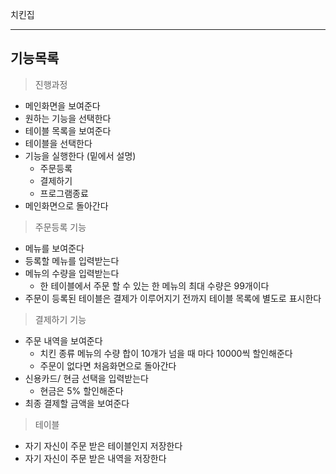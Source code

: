 치킨집

---

## 기능목록

> 진행과정

- 메인화면을 보여준다
- 원하는 기능을 선택한다
- 테이블 목록을 보여준다
- 테이블을 선택한다
- 기능을 실행한다 (밑에서 설명)
  - 주문등록
  - 결제하기
  - 프로그램종료
- 메인화면으로 돌아간다

> 주문등록 기능

- 메뉴를 보여준다
- 등록할 메뉴를 입력받는다
- 메뉴의 수량을 입력받는다
  - 한 테이블에서 주문 할 수 있는 한 메뉴의 최대 수량은 99개이다
- 주문이 등록된 테이블은 결제가 이루어지기 전까지 테이블 목록에 별도로 표시한다

> 결제하기 기능

- 주문 내역을 보여준다
  - 치킨 종류 메뉴의 수량 합이 10개가 넘을 때 마다 10000씩 할인해준다
  - 주문이 없다면 처음화면으로 돌아간다
- 신용카드/ 현금 선택을 입력받는다
  - 현금은 5% 할인해준다
- 최종 결제할 금액을 보여준다

> 테이블

- 자기 자신이 주문 받은 테이블인지 저장한다
- 자기 자신이 주문 받은 내역을 저장한다